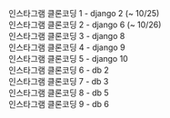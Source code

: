 인스타그램 클론코딩 1 - django 2  (~ 10/25)  
인스타그램 클론코딩 2 - django 6  (~ 10/26)  
인스타그램 클론코딩 3 - django 8  
인스타그램 클론코딩 4 - django 9  
인스타그램 클론코딩 5 - django 10  
인스타그램 클론코딩 6 - db 2  
인스타그램 클론코딩 7 - db 3  
인스타그램 클론코딩 8 - db 5  
인스타그램 클론코딩 9 - db 6  
